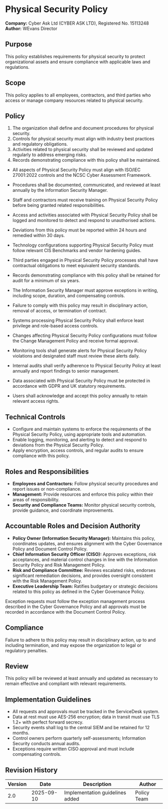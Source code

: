 # Physical Security Policy

**Company:** Cyber Ask Ltd (CYBER ASK LTD), Registered No. 15113248  
**Author:** WEvans Director

## Purpose

This policy establishes requirements for physical security to protect organizational assets and ensure compliance with applicable laws and regulations.

## Scope

This policy applies to all employees, contractors, and third parties who access or manage company resources related to physical security.

## Policy
1. The organization shall define and document procedures for physical security.
2. Controls for physical security must align with industry best practices and regulatory obligations.
3. Activities related to physical security shall be reviewed and updated regularly to address emerging risks.
4. Records demonstrating compliance with this policy shall be maintained.

- All aspects of Physical Security Policy must align with ISO/IEC 27001:2022 controls and the NCSC Cyber Assessment Framework.
- Procedures shall be documented, communicated, and reviewed at least annually by the Information Security Manager.
- Staff and contractors must receive training on Physical Security Policy before being granted related responsibilities.
- Access and activities associated with Physical Security Policy shall be logged and monitored to detect and respond to unauthorised actions.
- Deviations from this policy must be reported within 24 hours and remedied within 30 days.
- Technology configurations supporting Physical Security Policy must follow relevant CIS Benchmarks and vendor hardening guides.
- Third parties engaged in Physical Security Policy processes shall have contractual obligations to meet equivalent security standards.
- Records demonstrating compliance with this policy shall be retained for audit for a minimum of six years.
- The Information Security Manager must approve exceptions in writing, including scope, duration, and compensating controls.
- Failure to comply with this policy may result in disciplinary action, removal of access, or termination of contract.

- Systems processing Physical Security Policy shall enforce least privilege and role-based access controls.
- Changes affecting Physical Security Policy configurations must follow the Change Management Policy and receive formal approval.
- Monitoring tools shall generate alerts for Physical Security Policy violations and designated staff must review these alerts daily.
- Internal audits shall verify adherence to Physical Security Policy at least annually and report findings to senior management.
- Data associated with Physical Security Policy must be protected in accordance with GDPR and UK statutory requirements.
- Users shall acknowledge and accept this policy annually to retain relevant access rights.

## Technical Controls

- Configure and maintain systems to enforce the requirements of the Physical Security Policy, using appropriate tools and automation.
- Enable logging, monitoring, and alerting to detect and respond to deviations from the Physical Security Policy.
- Apply encryption, access controls, and regular audits to ensure compliance with this policy.

## Roles and Responsibilities

- **Employees and Contractors:** Follow physical security procedures and report issues or non-compliance.
- **Management:** Provide resources and enforce this policy within their areas of responsibility.
- **Security and Compliance Teams:** Monitor physical security controls, provide guidance, and coordinate improvements.

## Accountable Roles and Decision Authority

- **Policy Owner (Information Security Manager):** Maintains this policy, coordinates updates, and ensures alignment with the Cyber Governance Policy and Document Control Policy.
- **Chief Information Security Officer (CISO):** Approves exceptions, risk acceptances, and material control changes in line with the Information Security Policy and Risk Management Policy.
- **Risk and Compliance Committee:** Reviews escalated risks, endorses significant remediation decisions, and provides oversight consistent with the Risk Management Policy.
- **Executive Leadership Team:** Ratifies budgetary or strategic decisions related to this policy as defined in the Cyber Governance Policy.

Exception requests must follow the exception management process described in the Cyber Governance Policy and all approvals must be recorded in accordance with the Document Control Policy.

## Compliance

Failure to adhere to this policy may result in disciplinary action, up to and including termination, and may expose the organization to legal or regulatory penalties.

## Review

This policy will be reviewed at least annually and updated as necessary to remain effective and compliant with relevant requirements.

## Implementation Guidelines
- All requests and approvals must be tracked in the ServiceDesk system.
- Data at rest must use AES-256 encryption; data in transit must use TLS 1.2+ with perfect forward secrecy.
- Security events shall log to the central SIEM and be retained for 12 months.
- Control owners perform quarterly self-assessments; Information Security conducts annual audits.
- Exceptions require written CISO approval and must include compensating controls.

## Revision History

| Version | Date | Description | Author |
| ------- | ---------- | ----------------------- | ------ |
| 2.0     | 2025-09-10 | Implementation guidelines added | Policy Team |
